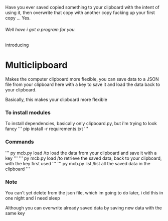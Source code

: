 Have you ever saved copied something to your clipboard with the intent of using it, then overwrite that copy with another copy fucking up your first copy ... Yes.
###### Well have i got a program for you.

introducing
# Multiclipboard

Makes the computer clipboard more flexible, you can save data to a JSON file from your clipboard here with a key to save it and load the data back to your clipboard.

Basically, this makes your clipboard more flexible

### To install modules
To install dependencies, basically only clipboard.py, but i'm trying to look fancy
'''
pip install -r requirements.txt
'''

### Commands
'''
py mcb.py load
/to load the data from your clipboard and save it with a key
'''
'''
py mcb.py load
/to retrieve the saved data, back to your clipboard, with the key first used
'''
'''
py mcb.py list
/list all the saved data in the clipboard
'''
### Note
You can't yet delete from the json file,
which im going to do later, i did this in one night and i need sleep

Although
you can overwrite already saved data by saving new data with the same key 